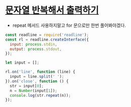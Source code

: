 # [문자열 반복해서 출력하기](https://school.programmers.co.kr/learn/courses/30/lessons/181950)

- repeat 메서드 사용하지말고 for 문으로만 한번 풀어봐야겠다.

```js
const readline = require('readline');
const rl = readline.createInterface({
  input: process.stdin,
  output: process.stdout,
});

let input = [];

rl.on('line', function (line) {
  input = line.split(' ');
}).on('close', function () {
  str = input[0];
  n = Number(input[1]);
  console.log(str.repeat(n));
});
```